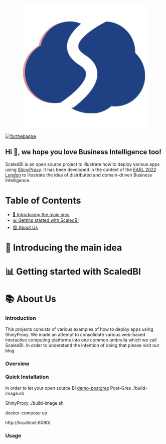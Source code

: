 <p align="center">
    <img src="images/ScaledBI.png" alt="scaledbi-banner">
</p>

[![forthebadge](https://forthebadge.com/images/badges/built-with-love.svg)]()

## Hi 👋, we hope you love Business Intelligence too!

ScaledBI is an open source project to illustrate how to deploy various apps using [ShinyProxy](https://www.shinyproxy.io/). It has been developed in the context of the [EARL 2022 London](https://www.ascent.io/earl) to illustrate the idea of distributed and domain-driven Business Intelligence.


# Table of Contents
- [🏫 Introducing the main idea](#main-idea)
- [📊 Getting started with ScaledBI](#getting-started-with-scaledbi)
- [😎 About Us](#about-us)


# 🏫 Introducing the main idea <a name = "main-idea"></a>

# 📊 Getting started with ScaledBI <a name = "getting-started-with-scaledbi"></a>


# 📚 About Us <a name = "about-us"></a>



### Introduction
This projects consists of various examples of how to deploy apps using ShinyProxy. We made an attempt to consolidate various web-based interactive computing platforms into one common umbrella which we call ScaledBI. In order to understand the intention of doing that please visit our blog 

### Overview

### Quick Installation
In order to let your open source BI [demo-postgres](https://github.com/ScaledBI/demo-postgres)
Post-Gres
./build-image.sh

ShinyProxy
./build-image.sh

docker-compose up

http://localhost:8080/

### Usage
